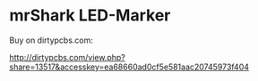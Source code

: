 # mrShark LED-Marker

Buy on dirtypcbs.com:

http://dirtypcbs.com/view.php?share=13517&accesskey=ea68660ad0cf5e581aac20745973f404

